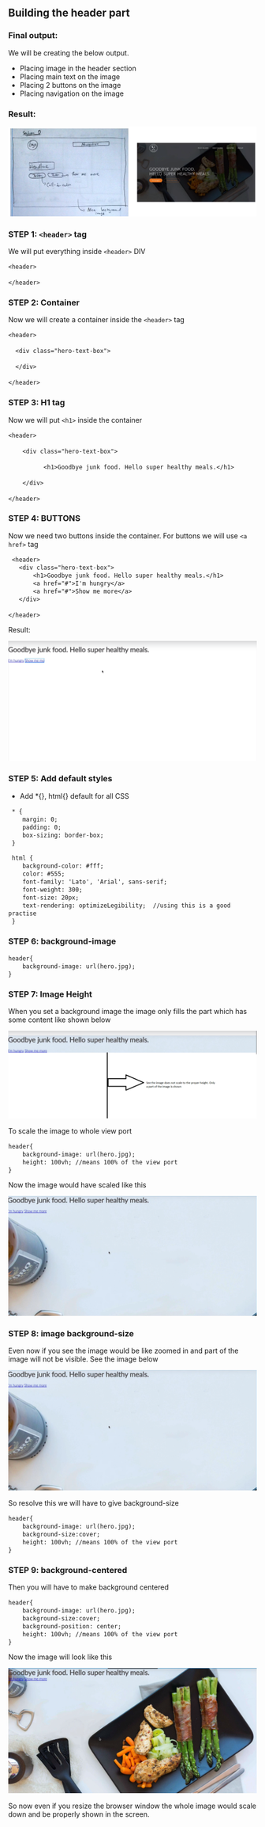## Building the header part

  ### Final output:

  We will be creating the below output.

  * Placing image in the header section
  * Placing main text on the image
  * Placing 2 buttons on the image
  * Placing navigation on the image 

  ### Result:
  
  ![Final Result](images/header-final.png "Final Result")
  
  ### STEP 1: ```<header>``` tag

 We will put everything inside ```<header>``` DIV

```
<header> 

</header>
```


### STEP 2: Container

 Now we will create a container inside the ```<header>``` tag

```
<header>

  <div class="hero-text-box">
  	
  </div>

</header>
```

### STEP 3: H1 tag

 Now we will put ```<h1>``` inside the container

```
<header>
	
	<div class="hero-text-box">
       
          <h1>Goodbye junk food. Hello super healthy meals.</h1>
 
	</div>

</header>
```

### STEP 4: BUTTONS

 Now we need two buttons inside the container. For buttons we will use ```<a href>``` tag

```
 <header>	
   <div class="hero-text-box">       
       <h1>Goodbye junk food. Hello super healthy meals.</h1>
       <a href="#">I'm hungry</a> 
       <a href="#">Show me more</a>
   </div>

</header>
```

Result: 

![Result One](images/result-one.png "Result One")  

### STEP 5: Add default styles

  * Add *{}, html{} default for all CSS

```
 * {
    margin: 0;
    padding: 0;
    box-sizing: border-box;
 }
``` 

```
 html {
 	background-color: #fff;
 	color: #555;
	font-family: 'Lato', 'Arial', sans-serif;
	font-weight: 300;
	font-size: 20px;
	text-rendering: optimizeLegibility;  //using this is a good practise
 }
```

### STEP 6: background-image

```
header{
	background-image: url(hero.jpg);
}
```

### STEP 7: Image Height

When you set a background image the image only fills the part which has some content like shown below

![Image Scale](images/image-scale.png "Image Scale")

To scale the image to whole view port

```
header{
	background-image: url(hero.jpg);
	height: 100vh; //means 100% of the view port
}
```

Now the image would have scaled like this

![View Port](images/viewport.png "View Port")

### STEP 8: image background-size

Even now if you see the image would be like zoomed in and part of the image will not be visible. See the image below

![View Port](images/viewport.png "View Port")

So resolve this we will have to give background-size

```
header{
	background-image: url(hero.jpg);
	background-size:cover;
	height: 100vh; //means 100% of the view port
}
```
### STEP 9: background-centered

Then you will have to make background centered

```
header{
	background-image: url(hero.jpg);
	background-size:cover;
	background-position: center;
	height: 100vh; //means 100% of the view port
}

```

Now the image will look like this

![Image Cover](images/image-cover.png "Image Cover")

So now even if you resize the browser window the whole image would scale down and be properly shown in the screen.
